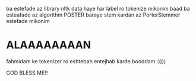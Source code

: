 ba estefade az library nltk data haye har label ro tokenize mikonim
baad ba esteafade az algorithm POSTER baraye stem kardan az PorterStemmer estefade mikonim 



# ALAAAAAAAAN 
fahmidam ke tokenizer ro eshtebah entejhab karde booddam :))))

GOD BLESS ME!!
